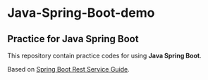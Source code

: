 # Java-Spring-Boot-demo
## Practice for Java Spring Boot

This repository contain practice codes for using **Java Spring Boot**.

Based on [Spring Boot Rest Service Guide](https://spring.io/guides/gs/rest-service/).
